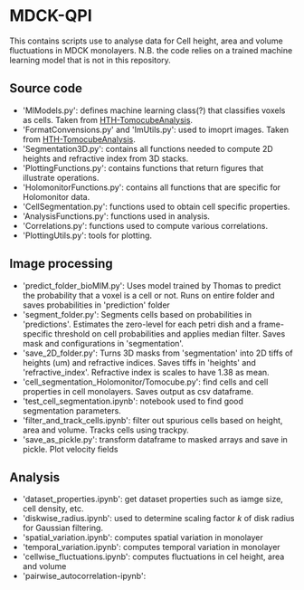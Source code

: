 # MDCK-QPI

This contains scripts use to analyse data for Cell height, area and volume fluctuations in MDCK monolayers.
N.B. the code relies on a trained machine learning model that is not in this repository.

## Source code
- 'MlModels.py': defines machine learning class(?) that classifies voxels as cells. Taken from [HTH-TomocubeAnalysis](https://github.uio.no/Hybrid-Technology-Hub/HTH-TomocubeAnalysis).
- 'FormatConvensions.py' and 'ImUtils.py': used to imoprt images. Taken from [HTH-TomocubeAnalysis](https://github.uio.no/Hybrid-Technology-Hub/HTH-TomocubeAnalysis).
- 'Segmentation3D.py': contains all functions needed to compute 2D heights and refractive index from 3D stacks.
- 'PlottingFunctions.py': contains functions that return figures that illustrate operations.
- 'HolomonitorFunctions.py': contains all functions that are specific for Holomonitor data.
- 'CellSegmentation.py': functions used to obtain cell specific properties.
- 'AnalysisFunctions.py': functions used in analysis.
- 'Correlations.py': functions used to compute various correlations.
- 'PlottingUtils.py': tools for plotting.

## Image processing
- 'predict_folder_bioMlM.py': Uses model trained by Thomas to predict the probability that a voxel is a cell or not. Runs on entire folder and saves probabilities in 'prediction' folder
- 'segment_folder.py': Segments cells based on probabilities in 'predictions'. Estimates the zero-level for each petri dish and a frame-specific threshold on cell probabilities and applies median filter. Saves mask and configurations in 'segmentation'.
- 'save_2D_folder.py': Turns 3D masks from 'segmentation' into 2D tiffs of heights (um) and refractive indices. Saves tiffs in 'heights' and 'refractive_index'. Refractive index is scales to have 1.38 as mean.
- 'cell_segmentation_Holomonitor/Tomocube.py': find cells and cell properties in cell monolayers. Saves output as csv dataframe.
- 'test_cell_segmentation.ipynb': notebook used to find good segmentation parameters.
- 'filter_and_track_cells.ipynb': filter out spurious cells based on height, area and volume. Tracks cells using trackpy.
- 'save_as_pickle.py': transform dataframe to masked arrays and save in pickle. Plot velocity fields 

## Analysis
- 'dataset_properties.ipynb': get dataset properties such as iamge size, cell density, etc.
- 'diskwise_radius.ipynb': used to determine scaling factor $k$ of disk radius for Gaussian filtering.
- 'spatial_variation.ipynb': computes spatial variation in monolayer
- 'temporal_variation.ipynb': computes temporal variation in monolayer
- 'cellwise_fluctuations.ipynb': computes fluctuations in cel height, area and volume
- 'pairwise_autocorrelation-ipynb': 

